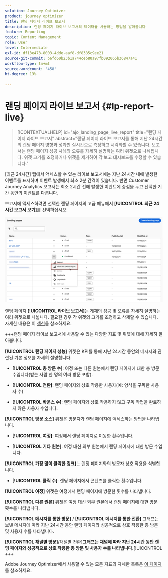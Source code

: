 ```yaml
---
solution: Journey Optimizer
product: journey optimizer
title: 랜딩 페이지 라이브 보고서
description: 랜딩 페이지 라이브 보고서의 데이터를 사용하는 방법을 알아봅니다
feature: Reporting
topic: Content Management
role: User
level: Intermediate
exl-id: df13e473-8003-4dde-aaf8-df8385c9ee21
source-git-commit: b6fd60b23b1a744ceb80a97fb092065b36847a41
workflow-type: tm+mt
source-wordcount: '458'
ht-degree: 13%

---
```


# 랜딩 페이지 라이브 보고서 {#lp-report-live}

>[!CONTEXTUALHELP]
>id="ajo_landing_page_live_report"
>title="랜딩 페이지 라이브 보고서"
>abstract="랜딩 페이지 라이브 보고서를 통해 지난 24시간의 랜딩 페이지 영향과 성과만 실시간으로 측정하고 시각화할 수 있습니다. 보고서는 랜딩 페이지 성공 사례와 오류를 자세히 설명하는 여러 위젯으로 나눠집니다. 위젯 크기를 조정하거나 위젯을 제거하여 각 보고 대시보드를 수정할 수 있습니다."

[최근 24시간] 탭에서 액세스할 수 있는 라이브 보고서에는 지난 24시간 내에 발생한 이벤트를 표시하며 이벤트 발생에서 최소 2분 간격이 있습니다. 반면 Customer Journey Analytics 보고서는 최소 2시간 전에 발생한 이벤트에 중점을 두고 선택한 기간 동안의 이벤트를 다룹니다.

보고서에 액세스하려면 선택한 랜딩 페이지의 고급 메뉴에서 **[!UICONTROL 최근 24시간 보고서 보기]**&#x200B;를 선택하십시오.

![](assets/landing_page_report.png)

랜딩 페이지 **[!UICONTROL 라이브 보고서]**&#x200B;는 게재의 성공 및 오류를 자세히 설명하는 여러 위젯으로 나뉩니다. 필요한 경우 각 위젯의 크기를 조정하고 삭제할 수 있습니다. 자세한 내용은 이 [섹션](live-report.md)을 참조하세요.

+++랜딩 페이지 라이브 보고서에 사용할 수 있는 다양한 지표 및 위젯에 대해 자세히 알아봅니다.

**[!UICONTROL 랜딩 페이지 성능]** 위젯은 KPI를 통해 지난 24시간 동안의 메시지와 관련된 기본 정보를 자세히 설명합니다.

* **[!UICONTROL 총 방문 수]**: 여정 또는 다른 원본에서 랜딩 페이지에 대한 총 방문 수입니다(받는 사람 한 명의 여러 방문 포함).

* **[!UICONTROL 전환]**: 랜딩 페이지와 상호 작용한 사용자(예: 양식을 구독한 사용자 수)

* **[!UICONTROL 바운스 수]**: 랜딩 페이지와 상호 작용하지 않고 구독 작업을 완료하지 않은 사용자 수입니다.

**[!UICONTROL 방문 소스]** 위젯은 방문자가 랜딩 페이지에 액세스하는 방법을 나타냅니다.

* **[!UICONTROL 여정]**: 여정에서 랜딩 페이지로 이동한 횟수입니다.

* **[!UICONTROL 기타 원본]**: 여정 대신 외부 원본에서 랜딩 페이지에 대한 방문 수입니다.

**[!UICONTROL 가장 많이 클릭한 링크]**&#x200B;는 랜딩 페이지와의 방문자 상호 작용을 식별합니다.

* **[!UICONTROL 클릭 수]**: 랜딩 페이지에서 콘텐츠를 클릭한 횟수입니다.

**[!UICONTROL 여정]** 위젯은 여정에서 랜딩 페이지에 방문한 횟수를 나타냅니다.

**[!UICONTROL 다른 원본]** 위젯은 여정 대신 외부 원본에서 랜딩 페이지에 대한 방문 횟수를 나타냅니다.

**[!UICONTROL 메시지를 통한 방문]** / **[!UICONTROL 메시지를 통한 전환]** 그래프는 보낸 메시지에 따라 지난 24시간 동안 랜딩 페이지와 성공적으로 상호 작용한 총 방문 및 사용자 수를 나타냅니다.

**[!UICONTROL 채널별 방문]**/채널별 전환&#x200B;]**그래프는 채널에 따라 지난 24시간 동안 랜딩 페이지와 성공적으로 상호 작용한 총 방문 및 사용자 수를 나타냅니다.**[!UICONTROL 
+++

Adobe Journey Optimizer에서 사용할 수 있는 모든 지표의 자세한 목록은 [이 페이지](live-report.md#list-of-components-live)를 참조하세요.
